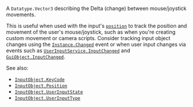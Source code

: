 A `Datatype.Vector3` describing the Delta (change) between mouse/joystick
movements.

This is useful when used with the input's
[`position`](https://create.roblox.com/docs/reference/engine/classes/InputObject#Position) to track the position and movement
of the user's mouse/joystick, such as when you're creating custom movement
or camera scripts. Consider tracking input object changes using the
[`Instance.Changed`](https://create.roblox.com/docs/reference/engine/classes/Instance#Changed) event or when user input changes via events such
as [`UserInputService.InputChanged`](https://create.roblox.com/docs/reference/engine/classes/UserInputService#InputChanged) and
[`GuiObject.InputChanged`](https://create.roblox.com/docs/reference/engine/classes/GuiObject#InputChanged).

See also:

- [`InputObject.KeyCode`](https://create.roblox.com/docs/reference/engine/classes/InputObject#KeyCode)
- [`InputObject.Position`](https://create.roblox.com/docs/reference/engine/classes/InputObject#Position)
- [`InputObject.UserInputState`](https://create.roblox.com/docs/reference/engine/classes/InputObject#UserInputState)
- [`InputObject.UserInputType`](https://create.roblox.com/docs/reference/engine/classes/InputObject#UserInputType)